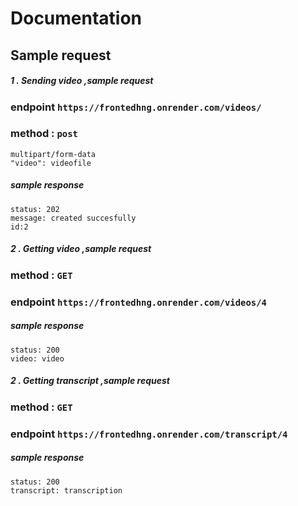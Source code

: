 # Documentation
## Sample request
##### 1 . Sending video ,sample request
### endpoint `https://frontedhng.onrender.com/videos/`
### method : `post`
 ```
multipart/form-data 
"video": videofile
 ```
##### sample response
```
status: 202
message: created succesfully
id:2
```
##### 2 . Getting video ,sample request
### method : `GET`
### endpoint `https://frontedhng.onrender.com/videos/4`
##### sample response
```
status: 200
video: video
```
##### 2 . Getting transcript ,sample request
### method : `GET`
### endpoint `https://frontedhng.onrender.com/transcript/4`
##### sample response
```
status: 200
transcript: transcription
```
